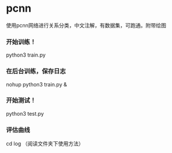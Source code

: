 # pcnn
使用pcnn网络进行关系分类，中文注解，有数据集，可跑通。附带绘图

### 开始训练！
python3 train.py
### 在后台训练，保存日志
nohup python3 train.py &
### 开始测试！
python3 test.py
### 评估曲线
cd log
（阅读文件夹下使用方法）
